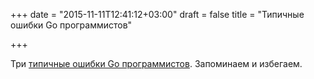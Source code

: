 +++
date = "2015-11-11T12:41:12+03:00"
draft = false
title = "Типичные ошибки Go программистов"

+++

<p>Три <a href="http://bryce.is/writing/code/jekyll/update/2015/11/01/3-go-gotchas.html">типичные ошибки Go программистов</a>. Запоминаем и избегаем.</p>

